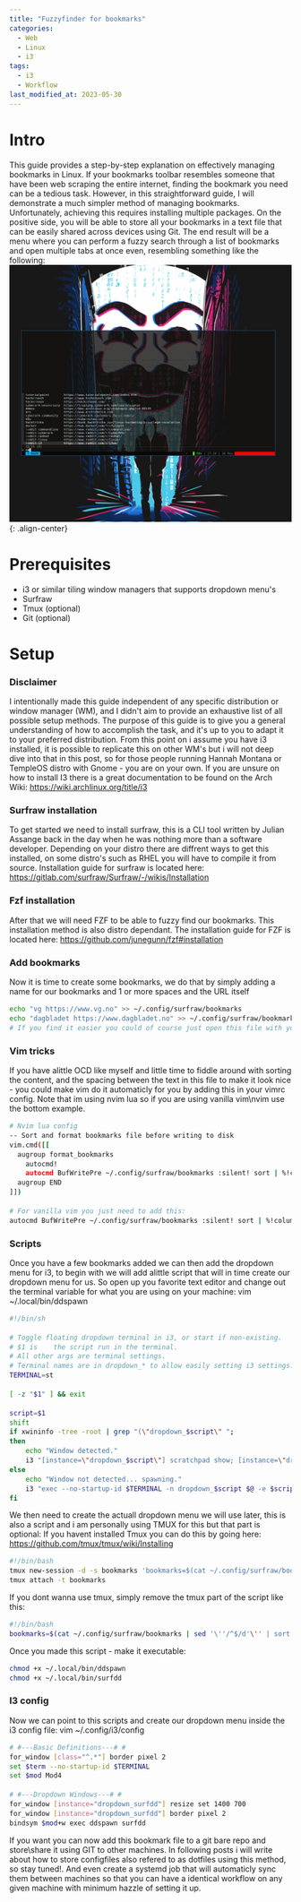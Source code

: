 ```yaml
---
title: "Fuzzyfinder for bookmarks"
categories:
  - Web
  - Linux
  - i3
tags:
  - i3
  - Workflow
last_modified_at: 2023-05-30
---
```


# Intro
This guide provides a step-by-step explanation on effectively managing bookmarks in Linux. If your bookmarks toolbar resembles someone that have been web scraping the entire internet, finding the bookmark you need can be a tedious task. However, in this straightforward guide, I will demonstrate a much simpler method of managing bookmarks. Unfortunately, achieving this requires installing multiple packages. On the positive side, you will be able to store all your bookmarks in a text file that can be easily shared across devices using Git. The end result will be a menu where you can perform a fuzzy search through a list of bookmarks and open multiple tabs at once even, resembling something like the following:
![image-center](/assets/images/surf.png){: .align-center}

# Prerequisites
- i3 or similar tiling window managers that supports dropdown menu's
- Surfraw
- Tmux (optional)
- Git (optional)

# Setup

### Disclaimer
I intentionally made this guide independent of any specific distribution or window manager (WM), and I didn't aim to provide an exhaustive list of all possible setup methods. The purpose of this guide is to give you a general understanding of how to accomplish the task, and it's up to you to adapt it to your preferred distribution.
From this point on i assume you have i3 installed, it is possible to replicate this on other WM's but i will not deep dive into that in this post, so for those people running Hannah Montana or TempleOS distro with Gnome - you are on your own.
If you are unsure on how to install I3 there is a great documentation to be found on the Arch Wiki: <https://wiki.archlinux.org/title/i3>

### Surfraw installation
To get started we need to install surfraw, this is a CLI tool written by Julian Assange back in the day when he was nothing more than a software developer.
Depending on your distro there are diffrent ways to get this installed, on some distro's such as RHEL you will have to compile it from source.
Installation guide for surfraw is located here: <https://gitlab.com/surfraw/Surfraw/-/wikis/Installation>

### Fzf installation
After that we will need FZF to be able to fuzzy find our bookmarks.
This installation method is also distro dependant.
The installation guide for FZF is located here: <https://github.com/junegunn/fzf#installation>

### Add bookmarks
Now it is time to create some bookmarks, we do that by simply adding a name for our bookmarks and 1 or more spaces and the URL itself
```bash
echo "vg https://www.vg.no" >> ~/.config/surfraw/bookmarks
echo "dagbladet https://www.dagbladet.no" >> ~/.config/surfraw/bookmarks
# If you find it easier you could of course just open this file with your favorite text editor and add the bookmarks that way.
```

### Vim tricks
If you have alittle OCD like myself and little time to fiddle around with sorting the content, and the spacing between the text in this file to make it look nice - you could make vim do it automaticly for you by adding this in your vimrc config.
Note that im using nvim lua so if you are using vanilla vim\nvim use the bottom example.
```bash
# Nvim lua config
-- Sort and format bookmarks file before writing to disk
vim.cmd([[
  augroup format_bookmarks
    autocmd!
    autocmd BufWritePre ~/.config/surfraw/bookmarks :silent! sort | %!column -t
  augroup END
]])

# For vanilla vim you just need to add this:
autocmd BufWritePre ~/.config/surfraw/bookmarks :silent! sort | %!column -t
```

### Scripts
Once you have a few bookmarks added we can then add the dropdown menu for i3, to begin with we will add alittle script that will in time create our dropdown menu for us.
So open up you favorite text editor and change out the terminal variable for what you are using on your machine:
vim ~/.local/bin/ddspawn
```bash
#!/bin/sh

# Toggle floating dropdown terminal in i3, or start if non-existing.
# $1 is    the script run in the terminal.
# All other args are terminal settings.
# Terminal names are in dropdown_* to allow easily setting i3 settings.
TERMINAL=st

[ -z "$1" ] && exit

script=$1
shift
if xwininfo -tree -root | grep "(\"dropdown_$script\" ";
then
    echo "Window detected."
    i3 "[instance=\"dropdown_$script\"] scratchpad show; [instance=\"dropdown_$script\"] move position center"
else
    echo "Window not detected... spawning."
    i3 "exec --no-startup-id $TERMINAL -n dropdown_$script $@ -e $script"
fi
```

We then need to create the actuall dropdown menu we will use later, this is also a script and i am personally using TMUX for this but that part is optional:
If you havent installed Tmux you can do this by going here: <https://github.com/tmux/tmux/wiki/Installing>
```bash
#!/bin/bash
tmux new-session -d -s bookmarks 'bookmarks=$(cat ~/.config/surfraw/bookmarks | sed '\''/^$/d'\'' | sort -n | fzf -m -i); if [ -n "$bookmarks" ]; then echo "$bookmarks" | xargs -I {} surfraw {} &>/dev/null; fi'
tmux attach -t bookmarks
```

If you dont wanna use tmux, simply remove the tmux part of the script like this:
```bash
#!/bin/bash
bookmarks=$(cat ~/.config/surfraw/bookmarks | sed '\''/^$/d'\'' | sort -n | fzf -m -i); if [ -n "$bookmarks" ]; then echo "$bookmarks" | xargs -I {} surfraw {} &>/dev/null; fi
```

Once you made this script - make it executable:
```bash
chmod +x ~/.local/bin/ddspawn
chmod +x ~/.local/bin/surfdd
```

### I3 config
Now we can point to this scripts and create our dropdown menu inside the i3 config file:
vim ~/.config/i3/config
```bash
# #---Basic Definitions---# #
for_window [class="^.*"] border pixel 2
set $term --no-startup-id $TERMINAL
set $mod Mod4

# #---Dropdown Windows---# #
for_window [instance="dropdown_surfdd"] resize set 1400 700
for_window [instance="dropdown_surfdd"] border pixel 2
bindsym $mod+w exec ddspawn surfdd
```

If you want you can now add this bookmark file to a git bare repo and store\share it using GIT to other machines.
In following posts i will write about how to store configfiles also refered to as dotfiles using this method, so stay tuned!.
And even create a systemd job that will automaticly sync them between machines so that you can have a identical workflow on any given machine with minimum hazzle of setting it up.
